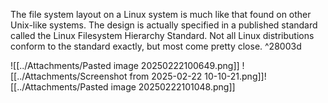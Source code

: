 The file system layout on a Linux system is much like that found on other
Unix-like systems. The design is actually specified in a published standard
called the Linux Filesystem Hierarchy Standard. Not all Linux distributions
conform to the standard exactly, but most come pretty close. ^28003d

![[../Attachments/Pasted image 20250222100649.png]]
![[../Attachments/Screenshot from 2025-02-22 10-10-21.png]]![[../Attachments/Pasted image 20250222101048.png]]
